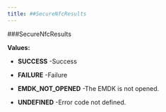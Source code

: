 ```yaml
---
title: ##SecureNfcResults
---
```

###SecureNfcResults



**Values:**

* **SUCCESS** -Success

* **FAILURE** -Failure

* **EMDK_NOT_OPENED** -The EMDK is not opened.

* **UNDEFINED** -Error code not defined.

